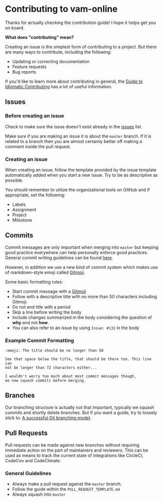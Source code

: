 # Contributing to vam-online

Thanks for actually checking the contribution guide! I hope it helps get you on board.

**What does "contributing" mean?**

Creating an issue is the simplest form of contributing to a project. But there are many ways to contribute, including the following:

- Updating or correcting documentation
- Feature requests
- Bug reports

If you'd like to learn more about contributing in general, the [Guide to Idiomatic Contributing](https://github.com/jonschlinkert/idiomatic-contributing) has a lot of useful information.

## Issues

### Before creating an issue

Check to make sure the issue doesn't exist already in the [issues](https://github.com/mackiedrew/vam-online/issues) list.

Make sure if you are making an issue it is about the `master` branch. If it is related to a branch then you are almost certainly better off making a comment inside the pull request.

### Creating an issue

When creating an issue, follow the template provided by the issue template automatically added when you start a new issue. Try to be as descriptive as possible.

You should remember to utilize the organizational tools on GitHub and if appropriate, set the following:

- Labels
- Assignment
- Project
- Milestone

## Commits

Commit messages are only important when merging into `master` but keeping good practice everywhere can help personally enforce good practices. General commit writing guidelines can be found [here](https://robots.thoughtbot.com/5-useful-tips-for-a-better-commit-messages). 

However, in addition we use a new kind of commit system which makes use of markdown-style emoji called [Gitmoji](https://gitmoji.carloscuesta.me/).

Some basic formatting rules:
- Start commit message with a [Gitmoji](https://gitmoji.carloscuesta.me/)
- Follow with a descriptive title with no more than 50 characters including Gitmoji.
- Do not end title with a period
- Skip a line before writing the body
- Include changes summarized in the body considering the question of **why** and not **how**.
- You can also refer to an issue by using `Issue: #132` in the body

### Example Commit Formatting

```
:emoji: The title should be no longer than 50

See that space below the title, that should be there too. This line can
not be longer than 72 characters either...

I wouldn't worry too much about most commit messages though,
we now squash commits before merging.

```

## Branches

Our branching structure is actually not that important, typically we squash commits and shortly delete branches. But if you want a guide, try to loosely stick to: [A successful Git branching model](http://nvie.com/posts/a-successful-git-branching-model/).


## Pull Requests

Pull requests can be made against new branches without requiring immediate action on the part of maintainers and reviewers. This can be used as means to track the current state of integrations like CircleCI, CodeCov and CodeClimate. 

### General Guidelines
- Always make a pull request against the `master` branch.
- Follow the guide within the `PULL_REQUEST_TEMPLATE.md`
- Always squash into `master`
